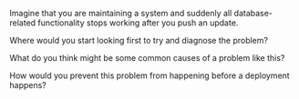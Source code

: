 Imagine that you are maintaining a system and suddenly all database-related
functionality stops working after you push an update.

Where would you start looking first to try and diagnose the problem?

What do you think might be some common causes of a problem like this?

How would you prevent this problem from happening before a deployment happens?